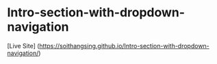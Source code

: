 # Intro-section-with-dropdown-navigation

[Live Site] (https://soithangsing.github.io/Intro-section-with-dropdown-navigation/)
